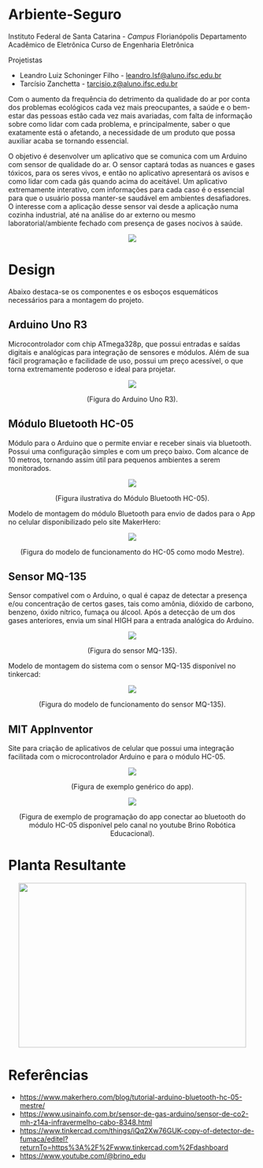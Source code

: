 # Arbiente-Seguro

Instituto Federal de Santa Catarina - *Campus* Florianópolis
Departamento Acadêmico de Eletrônica
Curso de Engenharia Eletrônica

Projetistas

* Leandro Luiz Schoninger Filho - <leandro.lsf@aluno.ifsc.edu.br>
* Tarcísio Zanchetta - <tarcisio.z@aluno.ifsc.edu.br>


Com o aumento da frequência do detrimento da qualidade do ar por
conta dos problemas ecológicos cada vez mais preocupantes, a saúde e o
bem-estar das pessoas estão cada vez mais avariadas, com falta de
informação sobre como lidar com cada problema, e principalmente, saber o que
exatamente está o afetando, a necessidade de um produto que possa auxiliar
acaba se tornando essencial.

O objetivo é desenvolver um aplicativo que se comunica com um Arduino
com sensor de qualidade do ar. O sensor captará todas as nuances e gases
tóxicos, para os seres vivos, e então no aplicativo apresentará os avisos e
como lidar com cada gás quando acima do aceitável. Um aplicativo
extremamente interativo, com informações para cada caso é o essencial para
que o usuário possa manter-se saudável em ambientes desafiadores.
O interesse com a aplicação desse sensor vai desde a aplicação numa
cozinha industrial, até na análise do ar externo ou mesmo laboratorial/ambiente
fechado com presença de gases nocivos à saúde.


<p align="center">
  <img src="https://github.com/user-attachments/assets/f3a6f94a-fe15-46d0-91bb-25d809eb9a3f">
</p>


# Design

  Abaixo destaca-se os componentes e os esboços esquemáticos necessários para a montagem do projeto.

## Arduino Uno R3

  Microcontrolador com chip ATmega328p, que possui entradas e saídas digitais e analógicas para integração de sensores e módulos. Além de sua fácil programação e facilidade de uso, possui um preço acessível, o que torna extremamente poderoso e ideal para projetar.

<p align="center">
  <img src="https://github.com/user-attachments/assets/58e84fa7-da44-4f20-aa4a-aa0d4f614356">
</p>
<p align="center">(Figura do Arduino Uno R3).</p>


## Módulo Bluetooth HC-05

Módulo para o Arduino que o permite enviar e receber sinais via bluetooth. Possui uma configuração simples e com um preço baixo. Com alcance de 10 metros, tornando assim útil para pequenos ambientes a serem monitorados.

<p align="center">
  <img src="https://github.com/user-attachments/assets/e5673005-e40a-4f9e-9864-4adf0303e5ab">
</p>
<p align="center">(Figura ilustrativa do Módulo Bluetooth HC-05).</p>


Modelo de montagem do módulo Bluetooth para envio de dados para o App no celular disponibilizado pelo site MakerHero:

<p align="center">
  <img src="https://github.com/user-attachments/assets/4f73ba83-8e0a-4c6d-9243-ca6956771557">
</p>
<p align="center">(Figura do modelo de funcionamento do HC-05 como modo Mestre).</p>


## Sensor MQ-135

Sensor compatível com o Arduino, o qual é capaz de detectar a presença e/ou concentração de certos gases, tais como amônia, dióxido de carbono, benzeno, óxido nítrico, fumaça ou álcool. Após a detecção de um dos gases anteriores, envia um sinal HIGH para a entrada analógica do Arduino. 

<p align="center">
  <img src="https://github.com/user-attachments/assets/d1641f76-6be4-4ef6-9b02-4e36e0524786">
</p>
<p align="center">(Figura do sensor MQ-135).</p>


Modelo de montagem do sistema com o sensor MQ-135 disponível no tinkercad:

<p align="center">
  <img src="https://github.com/user-attachments/assets/c5d18167-9eb6-4c59-a30e-511d01eaeacb">
</p>
<p align="center">(Figura do modelo de funcionamento do sensor MQ-135).</p>


## MIT AppInventor

Site para criação de aplicativos de celular que possui uma integração facilitada com o microcontrolador Arduino e para o módulo HC-05.

<p align="center">
  <img src="https://github.com/user-attachments/assets/373f85d0-1953-4447-ada9-faf233437bab">
</p>
<p align="center">(Figura de exemplo genérico do app).</p>




<p align="center">
  <img src="https://github.com/user-attachments/assets/e01d0f1d-46af-472e-aed8-f8e7cb80e46e">
</p>
<p align="center">(Figura de exemplo de programação do app conectar ao bluetooth do módulo HC-05 disponível pelo canal no youtube Brino Robótica Educacional).</p>



# Planta Resultante

<p align="center">
  <img width=462 height=334 src="https://github.com/user-attachments/assets/b1e0c797-3024-4e38-9362-ce7e15af6e52">
</p>
<p align="center"> </p>


# Referências
* https://www.makerhero.com/blog/tutorial-arduino-bluetooth-hc-05-mestre/
* https://www.usinainfo.com.br/sensor-de-gas-arduino/sensor-de-co2-mh-z14a-infravermelho-cabo-8348.html
* https://www.tinkercad.com/things/iQq2Xw76GUK-copy-of-detector-de-fumaca/editel?returnTo=https%3A%2F%2Fwww.tinkercad.com%2Fdashboard
* https://www.youtube.com/@brino_edu
